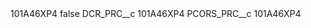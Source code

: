 <?xml version="1.0" encoding="UTF-8"?>
<CustomMetadata xmlns="http://soap.sforce.com/2006/04/metadata" xmlns:xsi="http://www.w3.org/2001/XMLSchema-instance" xmlns:xsd="http://www.w3.org/2001/XMLSchema">
    <label>101A46XP4</label>
    <protected>false</protected>
    <values>
        <field>DCR_PRC__c</field>
        <value xsi:type="xsd:string">101A46XP4</value>
    </values>
    <values>
        <field>PCORS_PRC__c</field>
        <value xsi:type="xsd:string">101A46XP4</value>
    </values>
</CustomMetadata>
